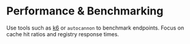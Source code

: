# Performance & Benchmarking

Use tools such as [k6](https://k6.io/) or `autocannon` to benchmark endpoints. Focus on cache hit ratios and registry response times.
